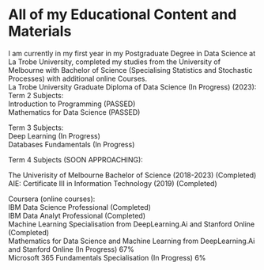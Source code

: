 # All of my Educational Content and Materials
I am currently in my first year in my Postgraduate Degree in Data Science at La Trobe University, completed my studies from the University of Melbourne with Bachelor of Science (Specialising Statistics and Stochastic Processes) with additional online Courses. <br/>
La Trobe University Graduate Diploma of Data Science (In Progress) (2023): <br/>
Term 2 Subjects: <br/>
Introduction to Programming (PASSED) <br/>
Mathematics for Data Science (PASSED) <br/>

Term 3 Subjects: <br/>
Deep Learning (In Progress)<br/>
Databases Fundamentals (In Progress)<br/>


Term 4 Subjects (SOON APPROACHING): <br/>


The Univerisity of Melbourne Bachelor of Science (2018-2023) (Completed)<br/>
AIE: Certificate III in Information Technology (2019) (Completed) <br/>

Coursera (online courses): <br/>
IBM Data Science Professional (Completed) <br/>
IBM Data Analyt Professional (Completed) <br/>
Machine Learning Specialisation from DeepLearning.Ai and Stanford Online (Completed) <br/>
Mathematics for Data Science and Machine Learning from DeepLearning.Ai and Stanford Online (In Progress) 67% <br/>
Microsoft 365 Fundamentals Specialisation (In Progress) 6% <br/>


